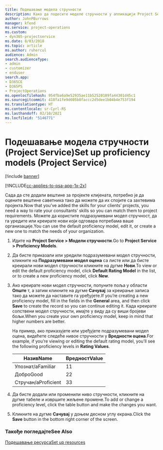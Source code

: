 ```yaml
---
title: Подешавање модела стручности
description: Како да подесите моделе стручности у апликацији Project Service
author: JohnPBurrows
manager: kfend
ms.service: project-operations
ms.custom:
- dyn365-projectservice
ms.date: 8/03/2018
ms.topic: article
ms.author: ruhercul
audience: Admin
search.audienceType:
- admin
- customizer
- enduser
search.app:
- D365CE
- D365PS
- ProjectOperations
ms.openlocfilehash: 954fba6a9e52935ae11b52520109fa44301d45c1
ms.sourcegitcommit: 418fa1fe9d605b8faccc2d5dee1b04b4e753f194
ms.translationtype: HT
ms.contentlocale: sr-Cyrl-RS
ms.lasthandoff: 02/10/2021
ms.locfileid: "5146771"
---
```

# <a name="set-up-proficiency-models-project-service"></a><span data-ttu-id="169de-103">Подешавање модела стручности (Project Service)</span><span class="sxs-lookup"><span data-stu-id="169de-103">Set up proficiency models (Project Service)</span></span>

[!include [banner](../includes/psa-now-project-operations.md)]

[!INCLUDE[cc-applies-to-psa-app-1x-2x](../includes/cc-applies-to-psa-app-1x-2x.md)]

<span data-ttu-id="169de-104">Сада да сте додали вештине за пројекте клијената, потребно је да оцените вештине саветника тако да можете да их спојите са захтевима пројекта.</span><span class="sxs-lookup"><span data-stu-id="169de-104">Now that you’ve added the skills for your clients’ projects, you need a way to rate your consultants’ skills so you can match them to project requirements.</span></span> <span data-ttu-id="169de-105">Можете да користите подразумевани модел стручност, да га уредите или креирате нови који одговара потребама ваше организације.</span><span class="sxs-lookup"><span data-stu-id="169de-105">You can use the default proficiency model, edit it, or create a new one to match the needs of your organization.</span></span>  
  
1.  <span data-ttu-id="169de-106">Идите на **Project Service > Модели стручности**.</span><span class="sxs-lookup"><span data-stu-id="169de-106">Go to **Project Service > Proficiency Models**.</span></span>  
  
2.  <span data-ttu-id="169de-107">Да бисте приказали или уредили подразумевани модел стручности, кликните на **Подразумевани модел оцена** са листе или да бисте креирали нови модел стручности кликните на дугме **Нови**.</span><span class="sxs-lookup"><span data-stu-id="169de-107">To view or edit the default proficiency model, click **Default Rating Model** in the list, or to create a new proficiency model, click **New**.</span></span>  
  
3.  <span data-ttu-id="169de-108">Ако креирате нови модел стручности, попуните поља у области **Опште** т, а затим кликните на дугме **Сачувај** за креирање записа тако да можете да наставите га уређујете.</span><span class="sxs-lookup"><span data-stu-id="169de-108">If you’re creating a new proficiency model, fill in the fields in the **General** area, and then click **Save** to create the record so you can continue editing it.</span></span> <span data-ttu-id="169de-109">Када креирате сопствени модел стручности, имајте у виду да су виши бројеви бољи.</span><span class="sxs-lookup"><span data-stu-id="169de-109">When you create your own proficiency model, keep in mind that higher numbers are better.</span></span>  
  
     <span data-ttu-id="169de-110">На пример, ако приказујете или уређујете подразумевани модел оцена, видећете следеће нивое стручности у **Вредности оцена**.</span><span class="sxs-lookup"><span data-stu-id="169de-110">For example, if you’re viewing or editing the default rating model, you’ll see the following proficiency levels in **Rating Values**.</span></span>  
  
    |<span data-ttu-id="169de-111">Назив</span><span class="sxs-lookup"><span data-stu-id="169de-111">Name</span></span>|<span data-ttu-id="169de-112">Вредност</span><span class="sxs-lookup"><span data-stu-id="169de-112">Value</span></span>|  
    |----------|-----------|  
    |<span data-ttu-id="169de-113">Упознат/а</span><span class="sxs-lookup"><span data-stu-id="169de-113">Familiar</span></span>|<span data-ttu-id="169de-114">1</span><span class="sxs-lookup"><span data-stu-id="169de-114">1</span></span>|  
    |<span data-ttu-id="169de-115">Добро</span><span class="sxs-lookup"><span data-stu-id="169de-115">Good</span></span>|<span data-ttu-id="169de-116">2</span><span class="sxs-lookup"><span data-stu-id="169de-116">2</span></span>|  
    |<span data-ttu-id="169de-117">Стручан/а</span><span class="sxs-lookup"><span data-stu-id="169de-117">Proficient</span></span>|<span data-ttu-id="169de-118">3</span><span class="sxs-lookup"><span data-stu-id="169de-118">3</span></span>|  
  
4.  <span data-ttu-id="169de-119">Да бисте додали или променили ниво стручности, кликните на дугме табеле и извршите жељене промене.</span><span class="sxs-lookup"><span data-stu-id="169de-119">To add or change a proficiency level, click the table button and make the changes you want.</span></span>  
  
5.  <span data-ttu-id="169de-120">Кликните на дугме **Сачувај** у доњем десном углу екрана.</span><span class="sxs-lookup"><span data-stu-id="169de-120">Click the **Save** button in the bottom right corner of the screen.</span></span>  
  
### <a name="see-also"></a><span data-ttu-id="169de-121">Такође погледајте</span><span class="sxs-lookup"><span data-stu-id="169de-121">See Also</span></span>  
 [<span data-ttu-id="169de-122">Подешавање ресурса</span><span class="sxs-lookup"><span data-stu-id="169de-122">Set up resources</span></span>](../psa/set-up-resources.md)
